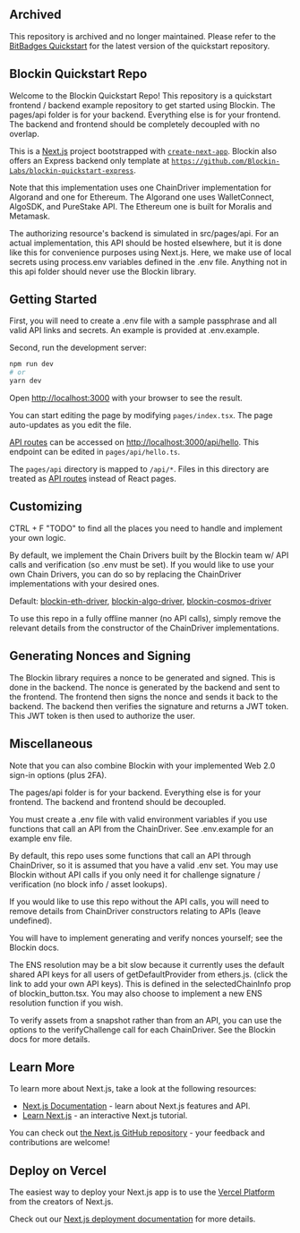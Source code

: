 ## Archived
This repository is archived and no longer maintained. Please refer to the [BitBadges Quickstart](https://github.com/bitbadges/bitbadges-quickstart) for the latest version of the quickstart repository.

## Blockin Quickstart Repo

Welcome to the Blockin Quickstart Repo! This repository is a quickstart frontend / backend example repository to get started using Blockin. The pages/api folder is for your backend. Everything else is for your frontend. The backend and frontend should be completely decoupled with no overlap.

This is a [Next.js](https://nextjs.org/) project bootstrapped with [`create-next-app`](https://github.com/vercel/next.js/tree/canary/packages/create-next-app). Blockin also offers an Express backend only template at [`https://github.com/Blockin-Labs/blockin-quickstart-express`](https://github.com/Blockin-Labs/blockin-quickstart-express).

Note that this implementation uses one ChainDriver implementation for Algorand and one for Ethereum. The Algorand one uses WalletConnect, AlgoSDK, and PureStake API. The Ethereum one is built for Moralis and Metamask.

The authorizing resource's backend is simulated in src/pages/api. For an actual implementation, this API should be hosted elsewhere, but it is done like this for convenience purposes using Next.js. Here, we make use of local secrets using process.env variables defined in the .env file. Anything not in this api folder should never use the Blockin library.



## Getting Started

First, you will need to create a .env file with a sample passphrase and all valid API links and secrets. An example is provided at .env.example.

Second, run the development server:

```bash
npm run dev
# or
yarn dev
```

Open [http://localhost:3000](http://localhost:3000) with your browser to see the result.

You can start editing the page by modifying `pages/index.tsx`. The page auto-updates as you edit the file.

[API routes](https://nextjs.org/docs/api-routes/introduction) can be accessed on [http://localhost:3000/api/hello](http://localhost:3000/api/hello). This endpoint can be edited in `pages/api/hello.ts`.

The `pages/api` directory is mapped to `/api/*`. Files in this directory are treated as [API routes](https://nextjs.org/docs/api-routes/introduction) instead of React pages.

## Customizing
CTRL + F "TODO" to find all the places you need to handle and implement your own logic.

By default, we implement the Chain Drivers built by the Blockin team w/ API calls and verification (so .env must be set). If you would like to use your own Chain Drivers, you can do so by replacing the ChainDriver implementations with your desired ones. 

Default: [blockin-eth-driver](https://github.com/Blockin-Labs/blockin-eth-driver), [blockin-algo-driver](https://github.com/Blockin-Labs/blockin-algo-driver), [blockin-cosmos-driver](https://github.com/Blockin-Labs/blockin-cosmos-driver)

To use this repo in a fully offline manner (no API calls), simply remove the relevant details from the constructor of the ChainDriver implementations. 

## Generating Nonces and Signing
The Blockin library requires a nonce to be generated and signed. This is done in the backend. The nonce is generated by the backend and sent to the frontend. The frontend then signs the nonce and sends it back to the backend. The backend then verifies the signature and returns a JWT token. This JWT token is then used to authorize the user.

## Miscellaneous
Note that you can also combine Blockin with your implemented Web 2.0 sign-in options (plus 2FA).

The pages/api folder is for your backend. Everything else is for your frontend. The backend and frontend should be decoupled.

You must create a .env file with valid environment variables if you use functions that call an API from the ChainDriver. See .env.example for an example env file.

By default, this repo uses some functions that call an API through ChainDriver, so it is assumed that you have a valid .env set. You may use Blockin without API calls if you only need it for challenge signature / verification (no block info / asset lookups).

If you would like to use this repo without the API calls, you will need to remove details from ChainDriver constructors relating to APIs (leave undefined).

You will have to implement generating and verify nonces yourself; see the Blockin docs.

The ENS resolution may be a bit slow because it currently uses the default shared API keys for all users of getDefaultProvider from ethers.js. (click the link to add your own API keys). This is defined in the selectedChainInfo prop of blockin_button.tsx. You may also choose to implement a new ENS resolution function if you wish.

To verify assets from a snapshot rather than from an API, you can use the options to the verifyChallenge call for each ChainDriver. See the Blockin docs for more details.

## Learn More

To learn more about Next.js, take a look at the following resources:

- [Next.js Documentation](https://nextjs.org/docs) - learn about Next.js features and API.
- [Learn Next.js](https://nextjs.org/learn) - an interactive Next.js tutorial.

You can check out [the Next.js GitHub repository](https://github.com/vercel/next.js/) - your feedback and contributions are welcome!

## Deploy on Vercel

The easiest way to deploy your Next.js app is to use the [Vercel Platform](https://vercel.com/new?utm_medium=default-template&filter=next.js&utm_source=create-next-app&utm_campaign=create-next-app-readme) from the creators of Next.js.

Check out our [Next.js deployment documentation](https://nextjs.org/docs/deployment) for more details.

